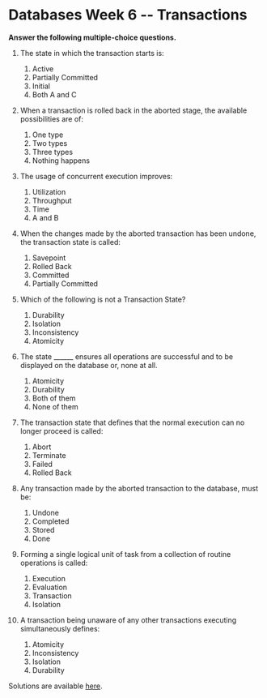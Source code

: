 # Databases Week 6 -- Transactions

**Answer the following multiple-choice questions.**

1. The state in which the transaction starts is:
   1. Active
   2. Partially Committed
   3. Initial
   4. Both A and C

2. When a transaction is rolled back in the aborted stage, the available possibilities are of:
   1. One type
   2. Two types
   3. Three types
   4. Nothing happens

3. The usage of concurrent execution improves:
   1. Utilization
   2. Throughput
   3. Time
   4. A and B

4. When the changes made by the aborted transaction has been undone, the transaction state is called:
   1. Savepoint
   2. Rolled Back
   3. Committed
   4. Partially Committed

5. Which of the following is not a Transaction State?
   1. Durability
   2. Isolation
   3. Inconsistency
   4. Atomicity

6. The state ______ ensures all operations are successful and to be displayed on the database or, none at all.
   1. Atomicity
   2. Durability
   3. Both of them
   4. None of them

7. The transaction state that defines that the normal execution can no longer proceed is called:
   1. Abort
   2. Terminate
   3. Failed
   4. Rolled Back

8. Any transaction made by the aborted transaction to the database, must be:
   1. Undone
   2. Completed
   3. Stored
   4. Done

9. Forming a single logical unit of task from a collection of routine operations is called:
   1. Execution
   2. Evaluation
   3. Transaction
   4. Isolation

10. A transaction being unaware of any other transactions executing simultaneously defines:
    1. Atomicity
    2. Inconsistency
    3. Isolation
    4. Durability

Solutions are available [here](solution).
